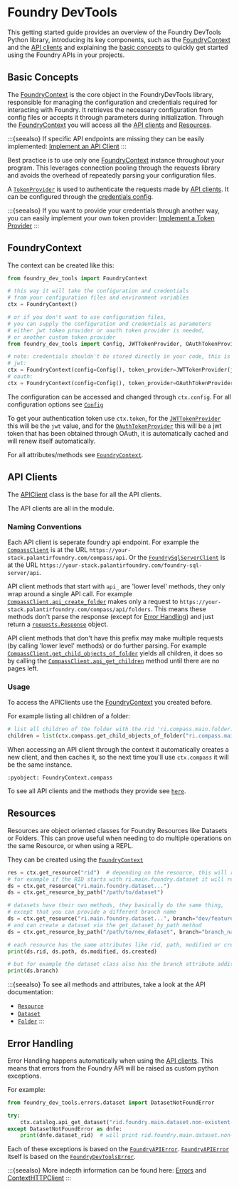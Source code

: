 # Foundry DevTools

This getting started guide provides an overview of the Foundry DevTools Python library, 
introducing its key components, such as the [FoundryContext] and the [API clients]
and explaining the [basic concepts] to quickly get started using the Foundry APIs in your projects.

## Basic Concepts

The [FoundryContext] is the core object in the FoundryDevTools library, 
responsible for managing the configuration and credentials required for interacting with Foundry. 
It retrieves the necessary configuration from config files or accepts it through parameters during initialization.
Through the [FoundryContext] you will access all the [API clients] and [Resources].

:::{seealso}
If specific API endpoints are missing they can be easily implemented: [Implement an API Client]
:::

Best practice is to use only one [FoundryContext] instance throughout your program.
This leverages connection pooling through the requests library and avoids the overhead of repeatedly parsing your configuration files.

A [`TokenProvider`] is used to authenticate the requests made by [API clients].
It can be configured through the [credentials config].

:::{seealso}
If you want to provide your credentials through another way, you can easily implement your own token provider: [Implement a Token Provider]
:::

## FoundryContext

The context can be created like this:

```python
from foundry_dev_tools import FoundryContext

# this way it will take the configuration and credentials
# from your configuration files and environment variables
ctx = FoundryContext()

# or if you don't want to use configuration files,
# you can supply the configuration and credentials as parameters
# either jwt token provider or oauth token provider is needed,
# or another custom token provider
from foundry_dev_tools import Config, JWTTokenProvider, OAuthTokenProvider

# note: credentials shouldn't be stored directly in your code, this is just an example
# jwt:
ctx = FoundryContext(config=Config(), token_provider=JWTTokenProvider(jwt="..."))
# oauth:
ctx = FoundryContext(config=Config(), token_provider=OAuthTokenProvider(client_id="..."))
```

The configuration can be accessed and changed through `ctx.config`. For all configuration options see [`Config`]

To get your authentication token use `ctx.token`, for the [`JWTTokenProvider`] this will be the `jwt` value, and for the [`OAuthTokenProvider`] this will be a jwt token that has been obtained through OAuth, it is automatically cached and will renew itself automatically.

For all attributes/methods see [`FoundryContext`].

## API Clients

The [APIClient](#foundry_dev_tools.clients.api_client.APIClient) class is the base for all the API clients.

The API clients are all in the [](#foundry_dev_tools.clients) module.

### Naming Conventions

Each API client is seperate foundry api endpoint.
For example the [`CompassClient`](#foundry_dev_tools.clients.compass.CompassClient) is at the URL `https://your-stack.palantirfoundry.com/compass/api`.
Or the [`FoundrySqlServerClient`](#foundry_dev_tools.clients.foundry_sql_server.FoundrySqlServerClient) is at the URL `https://your-stack.palantirfoundry.com/foundry-sql-server/api`.

API client methods that start with `api_` are 'lower level' methods, they only wrap around a single API call.
For example [`CompassClient.api_create_folder`](#foundry_dev_tools.clients.compass.CompassClient.api_create_folder) makes only a request to `https://your-stack.palantirfoundry.com/compass/api/folders`.
This means these methods don't parse the response (except for [Error Handling](#error-handling)) and just return a [`requests.Response`](#requests.Response) object.

API client methods that don't have this prefix may make multiple requests (by calling 'lower level' methods) or do further parsing.
For example [`CompassClient.get_child_objects_of_folder`](#foundry_dev_tools.clients.compass.CompassClient.api_create_folder) yields all children,
it does so by calling the [`CompassClient.api_get_children`](#foundry_dev_tools.clients.compass.CompassClient.api_get_children) method until there are no pages left.


### Usage

To access the APIClients use the [FoundryContext] you created before.

For example listing all children of a folder:

```python
# list all children of the folder with the rid 'ri.compass.main.folder....'
children = list(ctx.compass.get_child_objects_of_folder("ri.compass.main.folder...."))
```

When accessing an API client through the context it automatically creates a new client, and then caches it, so the next time you'll use `ctx.compass` it will be the same instance.

```{literalinclude} ../../libs/foundry-dev-tools/src/foundry_dev_tools/config/context.py
:pyobject: FoundryContext.compass
```

To see all API clients and the methods they provide see [`here`](#foundry_dev_tools.clients).

## Resources

Resources are object oriented classes for Foundry Resources like Datasets or Folders.
This can prove useful when needing to do multiple operations on the same Resource, or when using a REPL.

They can be created using the [`FoundryContext`]

```python
res = ctx.get_resource("rid")  # depending on the resource, this will return a different class
# for example if the RID starts with ri.main.foundry.dataset it will return a Dataset class
ds = ctx.get_resource("ri.main.foundry.dataset...")
ds = ctx.get_resource_by_path("/path/to/dataset")

# datasets have their own methods, they basically do the same thing,
# except that you can provide a different branch name
ds = ctx.get_resource("ri.main.foundry.dataset...", branch="dev/feature1")
# and can create a dataset via the get_dataset_by_path method
ds = ctx.get_resource_by_path("/path/to/new_dataset", branch="branch_name", create_if_not_exists=True)

# each resource has the same attributes like rid, path, modified or created
print(ds.rid, ds.path, ds.modified, ds.created)

# but for example the dataset class also has the branch attribute additionally
print(ds.branch)
```

:::{seealso}
To see all methods and attributes, take a look at the API documentation:

- [`Resource`] 
- [`Dataset`] 
- [`Folder`] 
:::

## Error Handling

Error Handling happens automatically when using the [API clients].
This means that errors from the Foundry API will be raised as custom python exceptions.

For example:
```python
from foundry_dev_tools.errors.dataset import DatasetNotFoundError

try:
    ctx.catalog.api_get_dataset("rid.foundry.main.dataset.non-existent-rid")
except DatasetNotFoundError as dnfe:
    print(dnfe.dataset_rid)  # will print rid.foundry.main.dataset.non-existent-rid
```

Each of these exceptions is based on the [`FoundryAPIError`](#foundry_dev_tools.errors.meta.FoundryAPIError).
[`FoundryAPIError`](#foundry_dev_tools.errors.meta.FoundryAPIError) itself is based on the [`FoundryDevToolsError`](#foundry_dev_tools.errors.meta.FoundryDevToolsError).

:::{seealso}
More indepth information can be found here: [Errors](/dev/architecture/errors.md) and [ContextHTTPClient](/dev/architecture/foundry_context_implementation.md#client)
:::

[FoundryContext]: #foundrycontext
[API clients]: #api-clients
[basic concepts]: #basic-concepts
[Resources]: #resources
[`Config`]: #foundry_dev_tools.config.config.Config
[`TokenProvider`]: #foundry_dev_tools.config.token_provider
[credentials config]: ../configuration.md#credentials-configuration
[Implement an API Client]: /dev/architecture/api_client_implementation.md 
[Implement a Token Provider]: /dev/architecture/token_provider_implementation.md
[`JWTTokenProvider`]: #foundry_dev_tools.config.token_provider.JWTTokenProvider
[`OAuthTokenProvider`]: #foundry_dev_tools.config.token_provider.OAuthTokenProvider
[`FoundryContext`]: #foundry_dev_tools.config.context.FoundryContext
[`Resource`]: #foundry_dev_tools.resources.resource.Resource
[`Dataset`]: #foundry_dev_tools.resources.dataset.Dataset
[`Folder`]: #foundry_dev_tools.resources.folder.Folder
